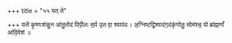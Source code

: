 +++
title = "५५ यत् ते"

+++
यत्ते॑ कृ॒ष्णःश॑कु॒न आ॑तु॒तोद॑ पिपी॒लः स॒र्प उ॒त वा॒ श्वाप॑दः। अ॒ग्निष्टद्वि॒श्वाद॑ग॒दंकृ॑णोतु॒ सोम॑श्च॒ यो ब्रा॑ह्म॒णाँ आ॑वि॒वेश॑ ॥